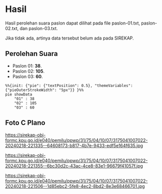 # Hasil

Hasil perolehan suara paslon dapat dilihat pada file paslon-01.txt, paslon-02.txt, dan paslon-03.txt.

Jika tidak ada, artinya data tersebut belum ada pada SIREKAP.

## Perolehan Suara

 * Paslon 01: **38**.
 * Paslon 02: **105**.
 * Paslon 03: **60**.

```mermaid
%%{init: {"pie": {"textPosition": 0.5}, "themeVariables": {"pieOuterStrokeWidth": "5px"}} }%%
pie showData
    "01" : 38
    "02" : 105
    "03" : 60
```
## Foto C Plano

https://sirekap-obj-formc.kpu.go.id/e040/pemilu/ppwp/31/75/04/10/07/3175041007022-20240218-221335--64608173-b817-4b7e-9433-edf5e164f635.jpg

https://sirekap-obj-formc.kpu.go.id/e040/pemilu/ppwp/31/75/04/10/07/3175041007022-20240218-221355--6bc30d2c-43ac-4ce8-83e1-96679f41057f.jpg

https://sirekap-obj-formc.kpu.go.id/e040/pemilu/ppwp/31/75/04/10/07/3175041007022-20240218-221506--1d85ebc2-5fe8-4ec2-8bd2-8e3e68466701.jpg
